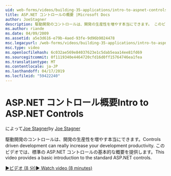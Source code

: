 ```yaml
---
uid: web-forms/videos/building-35-applications/intro-to-aspnet-controls
title: ASP.NET コントロールの概要 |Microsoft Docs
author: JoeStagner
description: 駆動開発のコントロールは、開発の生産性を増やす本当にできます。 このビデオでは、標準の ASP.NET コントロールの基本的な概要を提供します。
ms.author: riande
ms.date: 04/09/2009
ms.assetid: a5e3d616-e79b-4aed-93fe-9d96b9024478
msc.legacyurl: /web-forms/videos/building-35-applications/intro-to-aspnet-controls
msc.type: video
ms.openlocfilehash: 6c032ae569e84037623e1c5dab5eaa14ee81fd69
ms.sourcegitcommit: 0f1119340e4464720cfd16d0ff15764746ea1fea
ms.translationtype: MT
ms.contentlocale: ja-JP
ms.lasthandoff: 04/17/2019
ms.locfileid: "59422240"
---
```

# <a name="intro-to-aspnet-controls"></a><span data-ttu-id="88104-104">ASP.NET コントロール概要</span><span class="sxs-lookup"><span data-stu-id="88104-104">Intro to ASP.NET Controls</span></span>

<span data-ttu-id="88104-105">によって[Joe Stagner](https://github.com/JoeStagner)</span><span class="sxs-lookup"><span data-stu-id="88104-105">by [Joe Stagner](https://github.com/JoeStagner)</span></span>

<span data-ttu-id="88104-106">駆動開発のコントロールは、開発の生産性を増やす本当にできます。</span><span class="sxs-lookup"><span data-stu-id="88104-106">Controls driven development can really increase your development productivity.</span></span> <span data-ttu-id="88104-107">このビデオでは、標準の ASP.NET コントロールの基本的な概要を提供します。</span><span class="sxs-lookup"><span data-stu-id="88104-107">This video provides a basic introduction to the standard ASP.NET controls.</span></span>

[<span data-ttu-id="88104-108">&#9654;ビデオ (8 分)</span><span class="sxs-lookup"><span data-stu-id="88104-108">&#9654; Watch video (8 minutes)</span></span>](https://channel9.msdn.com/Blogs/ASP-NET-Site-Videos/intro-to-aspnet-controls)
